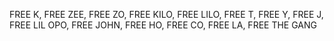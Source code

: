 FREE K, FREE ZEE, FREE ZO, FREE KILO, FREE LILO, FREE T, FREE Y, FREE J, FREE LIL OPO, FREE JOHN, FREE HO, FREE CO, FREE LA, FREE THE GANG
<!---
alexrtw05/alexrtw05 is a ✨ special ✨ repository because its `README.md` (this file) appears on your GitHub profile.
You can click the Preview link to take a look at your changes.
--->

